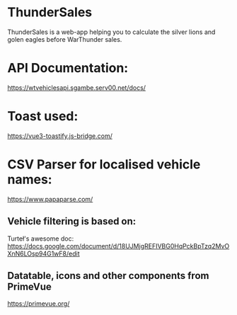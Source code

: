# ThunderSales

ThunderSales is a web-app helping you to calculate the silver lions and golen eagles before WarThunder sales.

# API Documentation:

https://wtvehiclesapi.sgambe.serv00.net/docs/

# Toast used:

https://vue3-toastify.js-bridge.com/

# CSV Parser for localised vehicle names:

https://www.papaparse.com/

## Vehicle filtering is based on:

Turteł's awesome doc:
https://docs.google.com/document/d/18UJMjgREFIVBG0HqPckBpTzq2MvOXnN6LOsp94G1wF8/edit

## Datatable, icons and other components from PrimeVue

https://primevue.org/
